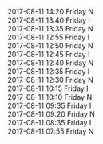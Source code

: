2017-08-11 14:20 Friday  N  
2017-08-11 13:40 Friday  I  
2017-08-11 13:35 Friday  N  
2017-08-11 12:55 Friday  I  
2017-08-11 12:50 Friday  N  
2017-08-11 12:45 Friday  I  
2017-08-11 12:40 Friday  N  
2017-08-11 12:35 Friday  I  
2017-08-11 12:30 Friday  N  
2017-08-11 10:15 Friday  I  
2017-08-11 10:10 Friday  N  
2017-08-11 09:35 Friday  I  
2017-08-11 09:20 Friday  N  
2017-08-11 08:35 Friday  I  
2017-08-11 07:55 Friday  N  
